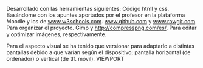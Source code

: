 Desarrollado con las herramientas siguientes:
Código html y css. Basándome con los apuntes aportados por el profesor en la plataforma Moodle y los de www.w3schools.com.
www.github.com y www.rawgit.com. Para organizar el proyecto.
Gimp y http://compresspng.com/es/. Para editar y optimizar imágenes, respectivamente.

Para el aspecto visual se ha tenido que versionar para adaptarlo a distintas pantallas debido a que varían según el dispositivo; pantalla horizontal (de ordenador) o vertical (de tlf. móvil). VIEWPORT

